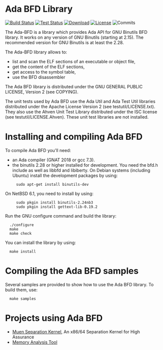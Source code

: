 
# Ada BFD Library

[![Build Status](https://img.shields.io/jenkins/s/http/jenkins.vacs.fr/Ada-BFD.svg)](http://jenkins.vacs.fr/job/Ada-BFD/)
[![Test Status](https://img.shields.io/jenkins/t/http/jenkins.vacs.fr/Ada-BFD.svg)](http://jenkins.vacs.fr/job/Ada-BFD/)
[![Download](https://img.shields.io/badge/download-1.1.1-brightgreen.svg)](http://download.vacs.fr/ada-bfd/ada-bfd-1.1.1.tar.gz)
[![License](http://img.shields.io/badge/license-GPL-blue.svg)](GPL)
![Commits](https://img.shields.io/github/commits-since/stcarrez/ada-bfd/1.1.0.svg)

The Ada-BFD is a library which provides Ada API for GNU Binutils BFD
library.  It works on any version of GNU Binutils (starting at 2.15).
The recommended version for GNU Binutils is at least the 2.28.

The Ada-BFD library allows to:

* list and scan the ELF sections of an executable or object file,
* get the content of the ELF sections,
* get access to the symbol table,
* use the BFD disassembler

The Ada BFD library is distributed under the GNU GENERAL PUBLIC LICENSE, Version 2
(see COPYING).

The unit tests used by Ada BFD use the Ada Util and Ada Test Util libraries distributed
under the Apache License Version 2 (see testutil/LICENSE.txt).  They also use the
Ahven Unit Test Library distributed under the ISC license (see testutil/LICENSE.Ahven).
These unit test libraries are not installed.

# Installing and compiling Ada BFD

To compile Ada BFD you'll need:

* an Ada compiler (GNAT 2018 or gcc 7.3).
* the binutils 2.28 or higher installed for development.
  You need the bfd.h include as well as libbfd and libiberty.
  On Debian systems (including Ubuntu) install the development packages
  by using:

```
     sudo apt-get install binutils-dev
```

On NetBSD 6.1, you need to install by using:

```
     sudo pkgin install binutils-2.24nb3
     sudo pkgin install gettext-lib-0.19.2
```


Run the GNU configure command and build the library:

```
  ./configure
  make
  make check
```


You can install the library by using:

```
  make install
```


# Compiling the Ada BFD samples

Several samples are provided to show how to use the Ada BFD library.
To build them, use:

```
  make samples
```

# Projects using Ada BFD

* [Muen Separation Kernel](https://muen.codelabs.ch/), An x86/64 Separation Kernel for High Assurance
* [Memory Analysis Tool](https://github.com/stcarrez/mat)




